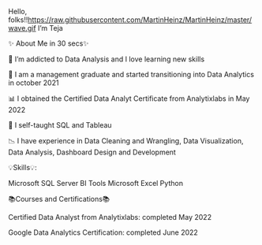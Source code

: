 Hello, folks!!https://raw.githubusercontent.com/MartinHeinz/MartinHeinz/master/wave.gif  I’m Teja

 
 ✨ About Me in 30 secs✨

👀 I’m addicted to Data Analysis and I love learning new skills

💉 I am a management graduate  and started transitioning into Data Analytics in october 2021

📊 I obtained the Certified Data Analyt Certificate from Analytixlabs in May 2022

🌱 I self-taught SQL and Tableau

📉 I have experience in Data Cleaning and Wrangling, Data Visualization, Data Analysis, Dashboard Design and Development



 

💡Skills💡:

Microsoft SQL Server
BI Tools
Microsoft Excel
Python
 

📚Courses and Certifications📚

Certified Data Analyst from Analytixlabs: completed May 2022

Google Data Analytics Certification: completed June 2022
